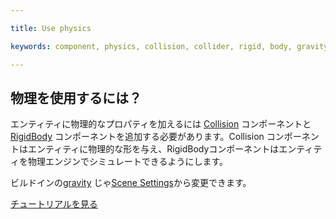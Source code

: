 ---
title: Use physics
keywords: component, physics, collision, collider, rigid, body, gravity, ammo, trigger
---

## 物理を使用するには？

エンティティに物理的なプロパティを加えるには <a href="http://developer.playcanvas.com/en/user-manual/packs/components/collision/" target="_blank">Collision</a> コンポーネントと <a href="http://developer.playcanvas.com/en/user-manual/packs/components/rigidbody/" target="_blank">RigidBody</a> コンポーネントを追加する必要があります。Collision コンポーネントはエンティティに物理的な形を与え、RigidBodyコンポーネントはエンティティを物理エンジンでシミュレートできるようにします。

ビルドインの<a href="http://developer.playcanvas.com/en/user-manual/designer/settings/#gravity" target="_blank">gravity</a> じゃ<a href="http://developer.playcanvas.com/en/user-manual/designer/settings/" target="_blank">Scene Settings</a>から変更できます。

<a class="docs" href="http://developer.playcanvas.com/en/tutorials/intermediate/collision-and-triggers/" target="_blank">チュートリアルを見る</a>

